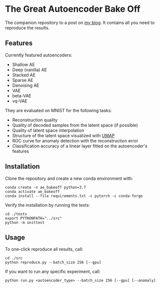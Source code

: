 # The Great Autoencoder Bake Off

The companion repository to a post on [my blog](https://krokotsch.eu).
It contains all you need to reproduce the results.

## Features

Currently featured autoencoders:

* Shallow AE
* Deep (vanilla) AE
* Stacked AE
* Sparse AE
* Denoising AE
* VAE
* beta-VAE
* vq-VAE

They are evaluated on MNIST for the following tasks:

* Reconstruction quality
* Quality of decoded samples from the latent space (if possible)
* Quality of latent space interpolation
* Structure of the latent space visualized with [UMAP](https://github.com/lmcinnes/umap)
* ROC curve for anomaly detection with the reconstruction error
* Classification accuracy of a linear layer fitted on the autoencoder's features

## Installation

Clone the repository and create a new conda environment with:

```shell
conda create -n ae_bakeoff python=3.7
conda activate ae_bakeoff
conda install --file requirements.txt -c pytorch -c conda-forge
```

Verify the installation by running the tests:

```shell
cd ./tests
export PYTHONPATH="../src"
python -m unittest
```

## Usage

To one-click reproduce all results, call:

```shell
cd ./src
python reproduce.py --batch_size 256 [--gpu]
```

If you want to run any specific experiment, call:

```shell
python run.py <autoencoder_type> --batch_size 256 [--gpu] [--anomaly]
```

